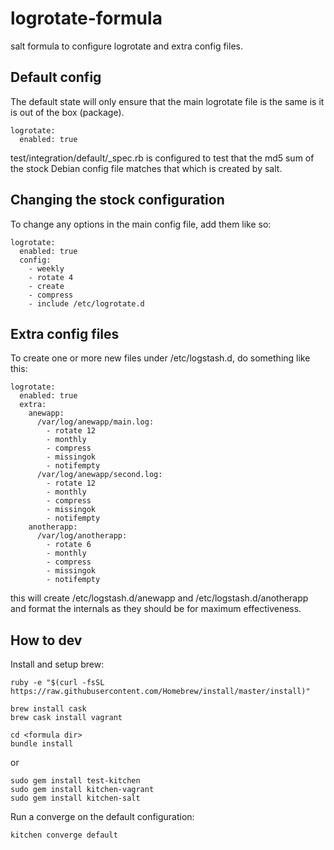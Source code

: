 # logrotate-formula
salt formula to configure logrotate and extra config files.

## Default config
The default state will only ensure that the main logrotate file is the same is it is out of the box (package).
```
logrotate:
  enabled: true
```
test/integration/default/_spec.rb is configured to test that the md5 sum of the stock Debian config file matches that which is created by salt.

## Changing the stock configuration
To change any options in the main config file, add them like so:
```
logrotate:
  enabled: true
  config:
    - weekly
    - rotate 4
    - create
    - compress
    - include /etc/logrotate.d
```

## Extra config files
To create one or more new files under /etc/logstash.d, do something like this:
```
logrotate:
  enabled: true
  extra:
    anewapp:
      /var/log/anewapp/main.log:
        - rotate 12
        - monthly
        - compress
        - missingok
        - notifempty
      /var/log/anewapp/second.log:
        - rotate 12
        - monthly
        - compress
        - missingok
        - notifempty
    anotherapp:
      /var/log/anotherapp:
        - rotate 6
        - monthly
        - compress
        - missingok
        - notifempty
```
this will create /etc/logstash.d/anewapp and /etc/logstash.d/anotherapp and format the internals as they should be for maximum effectiveness.

## How to dev
Install and setup brew:
```
ruby -e "$(curl -fsSL https://raw.githubusercontent.com/Homebrew/install/master/install)"
```

```
brew install cask
brew cask install vagrant
```

```
cd <formula dir>
bundle install
```
or
```
sudo gem install test-kitchen
sudo gem install kitchen-vagrant
sudo gem install kitchen-salt
```

Run a converge on the default configuration:
```
kitchen converge default
```
